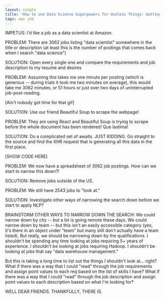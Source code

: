 ```yaml
---
layout: single
title: 'How to use Data Science Superpowers for Useless Things: Getting a Job at Amazon'
tags: aws job
---
```


IMPETUS: I'd like a job as a data scientist at Amazon.

PROBLEM: There are 3062 jobs listing "data scientist" somewhere in the title or description (at least this is the number of postings that comes back when I search "data science")

SOLUTION: Open every single one and compare the requirements and job description to my resume and desires

PROBLEM: Assuming this takes me one minute per posting (which is generous -- during trials it took me two minutes on average), this would take me 3062 minutes, or 51 hours or just over two days of uninterrupted job-post-reading.

[Ain't nobody got time for that gif]

SOLUTION: Use our friend Beautiful Soup to scrape the webpage!

PROBLEM: They are using React and Beautiful Soup is trying to scrape before the whole document has been rendered! Que lastima!

SOLUTION: Do a complicated set of awaits. JUST KIDDING. Go straight to the source and find the XHR request that is generating all this data in the first place.

[SHOW CODE HERE]

PROBLEM: We now have a spreadsheet of 3062 job postings. How can we start to narrow this down?!

SOLUTION: Remove jobs outside of the US.

PROBLEM: We still have 2543 jobs to "look at."

SOLUTION: Investigate other ways of narrowing the search down before we start to apply NLP?

BRAINSTORM OTHER WAYS TO NARROW DOWN THE SEARCH: We could narrow down by city -- but a lot is going remote these days. We could narrow down by team -- but this isn't an easily accessible category (yes, it's there in an object under "team" but many still don't actually have a team listed). But really, we should be narrowing down by the qualifications. I shouldn't be spending any time looking at jobs requiring 5+ years of experience. I shouldn't be looking at jobs requiring Hadoop. I shouldn't be looking at jobs that say "data warehouse management."

But this is taking a long time to list out the things I shouldn't look at... right?
What if there was a way that I could "read" through the job requirements and assign point values to each req based on the list of skills I have?
What if there was a way that I could "read" through the job description and assign point values to each description based on what I'm looking for?

WELL DEAR FRIENDS. THANKFULLY, THERE IS.
